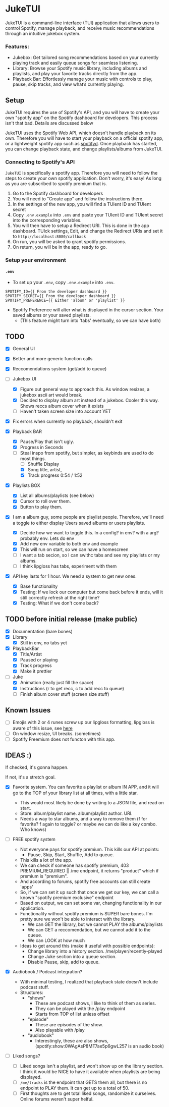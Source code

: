 # JukeTUI

JukeTUI is a command-line interface (TUI) application that allows users to control Spotify, manage playback, and receive music recommendations through an intuitive jukebox system.

### Features:

- Jukebox: Get tailored song recommendations based on your currently playing track and easily queue songs for seamless listening.
- Library: Browse your Spotify music library, including albums and playlists, and play your favorite tracks directly from the app.
- Playback Bar: Effortlessly manage your music with controls to play, pause, skip tracks, and view what’s currently playing.

## Setup

JukeTUI requires the use of Spotify's API, and you will have to create your own "spotify app" on the Spotify dashboard for developers. This process isn't that bad. Details are discussed below

JukeTUI uses the Spotify Web API, which doesn't handle playback on its own. Therefore you will have to start your playback on a official spotify app, or a lightweight spotify app such as [spotifyd](https://github.com/Spotifyd/spotifyd). Once playback has started, you can change playback state, and change playlists/albums from JukeTUI.

### Connecting to Spotify's API

`JukeTUI` is specifically a spotify app. Therefore you will need to follow the steps to create your own spotify application. Don't worry, it's easy! As long as you are subscribed to spotify premium that is.

1. Go to the Spotify dashboard for developers
2. You will need to "Create app" and follow the instructions there.
3. In the settings of the new app, you will find a TUIent ID and TUIent secret
4. Copy `.env.example` into `.env` and paste your TUIent ID and TUIent secret into the corresponding variables.
5. You will then have to setup a Redirect URI. This is done in the app dashboard. TUIck settings, Edit, and change the Redirect URIs and set it to `http://localhost:8080/callback`
6. On run, you will be asked to grant spotify permissions.
7. On return, you will be in the app, ready to go.

### Setup your environment

#### `.env`

- To set up your `.env`, copy `.env.example` into `.env`.

```
SPOTIFY_ID={{ From the developer dashboard }}
SPOTIFY_SECRET={{ From the developer dashboard }}
SPOTIFY_PREFERENCE={{ Either 'album' or 'playlist' }}
```

- Spotify Preference will alter what is displayed in the cursor section. Your saved albums or your saved playlists.
  - (This feature might turn into 'tabs' eventually, so we can have both)

## TODO

- [x] General UI
- [x] Better and more generic function calls
- [x] Reccomendations system (get/add to queue)
- [ ] Jukebox UI
  - [x] Figure out general way to approach this. As window resizes, a jukebox ascii art would break.
  - [x] Decided to display album art instead of a jukebox. Cooler this way. Shows reccs album cover when it exists
  - [ ] Haven't taken screen size into account YET
- [x] Fix errors when currently no playback, shouldn't exit
- [x] Playback BAR
  - [x] Pause/Play that isn't ugly.
  - [x] Progress in Seconds
  - [ ] Steal inspo from spotify, but simpler, as keybinds are used to do most things.
    - [ ] Shuffle Display
    - [x] Song title, artist,
    - [x] Track progress 0:54 / 1:52
- [x] Playlists BOX
  - [x] List all albums/playlists (see below)
  - [x] Cursor to roll over them.
  - [x] Button to play them.
- [x] I am a album guy, some people are playlist people. Therefore, we'll need a toggle to either display Users saved albums or users playlists.

  - [x] Decide how we want to toggle this. In a config? in env? with a arg? probably env. Lets do env
  - [x] Add new env variable to both env and example
  - [x] This will run on start, so we can have a homescreen
  - [ ] I want a tab secion, so I can swithc tabs and see my playlists or my albums.
  - [ ] I think lipgloss has tabs, experiment with them

- [x] API key lasts for 1 hour. We need a system to get new ones.
  - [x] Base functionality
  - [x] Testing: If we lock our computer but come back before it ends, will it still correctly refresh at the right time?
  - [x] Testing: What if we don't come back?

## TODO before initial release (make public)

- [x] Documentation (bare bones)
- [x] Library
  - [x] Still in env, no tabs yet
- [x] PlaybackBar
  - [x] Title/Artist
  - [x] Paused or playing
  - [x] Track progress
  - [x] Make it prettier
- [ ] Juke
  - [x] Animation (really just fill the space)
  - [x] Instructions (r to get recc, c to add recc to queue)
  - [ ] Finish album cover stuff (screen size stuff)

## Known Issues

- [ ] Emojis with 2 or 4 runes screw up our lipgloss formatting, lipgloss is aware of this issue, see [here](https://github.com/charmbracelet/lipgloss/issues/55)
- [ ] On window resize, UI breaks. (sometimes)
- [ ] Spotify Freemium does not functon with this app.

## IDEAS :)

If checked, it's gonna happen.

If not, it's a stretch goal.

- [x] Favorite system. You can favorite a playlist or album IN APP, and it will go to the TOP of your library list at all times, with a little star.

  - This would most likely be done by writing to a JSON file, and read on start.
  - Store: album/playlist name. album/playlist author. URI.
  - Needs a way to star albums, and a way to remove them (f for favorite? f again to toggle? or maybe we can do like a key combo. Who knows)

- [ ] FREE spotify system

  - Not everyone pays for spotify premium. This kills our API at points:
    - Pause, Skip, Start, Shuffle, Add to queue.
  - This kills a lot of the app.
  - We can check if someone has spotify premium, 403 PREMIUM_REQUIRED || /me endpoint, it returns "product" which if premium is "premium".
  - And according to forums, spotify free accounts can still create 'apps'
  - So, if we can set it up such that once we get our key, we can call a known "spotify premium exclusive" endpoint
  - Based on output, we can set some var, changing functionality in our application.
  - Functionality without spotify premium is SUPER bare bones. I'm pretty sure we won't be able to interact with the library.
    - We can GET the library, but we cannot PLAY the albums/playlists
    - We can GET a reccomendation, but we cannot add it to the queue.
    - We can LOOK at how much
  - Ideas to get around this (make it useful with possible endpoints):
    - Change library into a history section. /me/player/recently-played
    - Change Juke section into a queue section.
    - Disable Pause, skip, add to queue.

- [x] Audiobook / Podcast integration?

  - With minimal testing, I realized that playback state doesn't include podcast stuff.
  - Structures:
    - "shows"
      - These are podcast shows, I like to think of them as series.
      - They can be played with the /play endpoint
      - Starts from TOP of list unless offset
    - "episode"
      - These are episodes of the show.
      - Also playable with /play
    - "audiobook"
      - Interestingly, these are also shows, (spotify:show:0WAgAsP8MT7ae5p6gwL257 is an audio book)

- [ ] Liked songs?
  - [ ] Liked songs isn't a playlist, and won't show up on the library section. I think it would be NICE to have it available when playlists are being displayed.
  - [ ] `/me/tracks` is the endpoint that GETS them all, but there is no endpoint to PLAY them. It can get up to a total of 50.
  - [ ] First thoughts are to get total liked songs, randomize it ourselves. Online forums weren't super helful.
